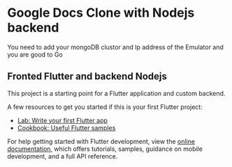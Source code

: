 # Google Docs Clone with Nodejs backend

You need to add your mongoDB clustor and Ip address of the Emulator and you are good to Go

## Fronted Flutter and backend Nodejs

This project is a starting point for a Flutter application and custom backend.

A few resources to get you started if this is your first Flutter project:

- [Lab: Write your first Flutter app](https://docs.flutter.dev/get-started/codelab)
- [Cookbook: Useful Flutter samples](https://docs.flutter.dev/cookbook)

For help getting started with Flutter development, view the
[online documentation](https://docs.flutter.dev/), which offers tutorials,
samples, guidance on mobile development, and a full API reference.
